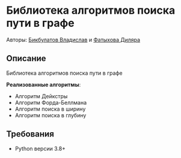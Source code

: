 # Библиотека алгоритмов поиска пути в графе

Авторы: [Бикбулатов Владислав](https://github.com/Vladik74) и [Фатыхова Диляра](https://github.com/diquid)

## Описание
Библиотека алгоритмов поиска пути в графе

**Реализованные алгоритмы**:
- Алгоритм Дейкстры
- Алгоритм Форда-Беллмана
- Алгоритм поиска в ширину
- Алгоритм поиска в глубину

## Требования
* Python версии 3.8+
